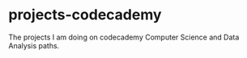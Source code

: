 # projects-codecademy

The projects I am doing on codecademy Computer Science and Data Analysis paths.
